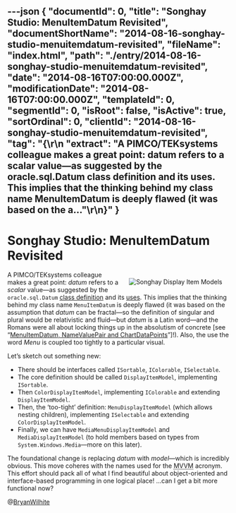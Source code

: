 ---json
{
  "documentId": 0,
  "title": "Songhay Studio: MenuItemDatum Revisited",
  "documentShortName": "2014-08-16-songhay-studio-menuitemdatum-revisited",
  "fileName": "index.html",
  "path": "./entry/2014-08-16-songhay-studio-menuitemdatum-revisited",
  "date": "2014-08-16T07:00:00.000Z",
  "modificationDate": "2014-08-16T07:00:00.000Z",
  "templateId": 0,
  "segmentId": 0,
  "isRoot": false,
  "isActive": true,
  "sortOrdinal": 0,
  "clientId": "2014-08-16-songhay-studio-menuitemdatum-revisited",
  "tag": "{\r\n  \"extract\": \"A PIMCO/TEKsystems colleague makes a great point: datum refers to a scalar value—as suggested by the oracle.sql.Datum class definition and its uses. This implies that the thinking behind my class name MenuItemDatum is deeply flawed (it was based on the a...\"\r\n}"
}
---

# Songhay Studio: MenuItemDatum Revisited

[<img alt="Songhay Display Item Models" src="https://farm6.staticflickr.com/5590/14935062741_b8219f22b1_z_d.jpg" style="float:right;margin:16px;">](https://www.flickr.com/photos/wilhite/14935062741/ "Songhay Display Item Models")

A PIMCO/TEKsystems colleague makes a great point: *datum* refers to a *scalar* value—as suggested by the `oracle.sql.Datum` [class definition](http://docs.oracle.com/database/121/JAJDB/oracle/sql/Datum.html) and its [uses](http://docs.oracle.com/database/121/JAJDB/oracle/sql/class-use/Datum.html). This implies that the thinking behind my class name `MenuItemDatum` is deeply flawed (it was based on the assumption that *datum* can be fractal—so the definition of singular and plural would be relativistic and fluid—but *datum* is a Latin word—and the Romans were all about locking things up in the absolutism of concrete [see “[MenuItemDatum, NameValuePair and ChartDataPoints](http://songhayblog.azurewebsites.net/Entry/Show/menuitemdatum-namevaluepair-and-chartdatapoints)”]!). Also, the use the word *Menu* is coupled too tightly to a particular visual.

Let’s sketch out something new:

* There should be interfaces called `ISortable`, `IColorable`, `ISelectable`.
* The core definition should be called `DisplayItemModel`, implementing `ISortable`.
* Then `ColorDisplayItemModel`, implementing `IColorable` and extending `DisplayItemModel`.
* Then, the ‘too-tight’ definition: `MenuDisplayItemModel` (which allows nesting children), implementing `ISelectable` and extending `ColorDisplayItemModel`.
* Finally, we can have `MediaMenuDisplayItemModel` and `MediaDisplayItemModel` (to hold members based on types from `System.Windows.Media`—more on this later).

The foundational change is replacing *datum* with *model*—which is incredibly obvious. This move coheres with the names used for the <acronym title="Model">MVVM</acronym> acronym. This effort should pack all of what I find beautiful about object-oriented and interface-based programming in one logical place! …can I get a bit more functional now?

@[BryanWilhite](https://twitter.com/BryanWilhite)

